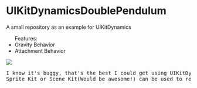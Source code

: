 # UIKitDynamicsDoublePendulum
A small repository as an example for UIKitDynamics

<ul>Features: 
<li>Gravity Behavior</li>
<li>Attachment Behavior</li>
</ul>

<img src="http://i0.wp.com/triviaquizmaker.com/wp-content/uploads/2016/11/IMG_0494.png?w=1000">

<pre>I know it's buggy, that's the best I could get using UIKitDynamics,
Sprite Kit or Scene Kit(Would be awesome!) can be used to replicate this project too.</pre>
